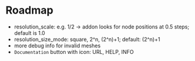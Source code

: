 # Roadmap

* resolution_scale: e.g. 1/2 -> addon looks for node positions at 0.5 steps; default is 1.0
* resolution_size_mode: square, 2^n, (2^n)+1; default: (2^n)+1
* more debug info for invalid meshes
* `Documentation` button with icon: URL, HELP, INFO
